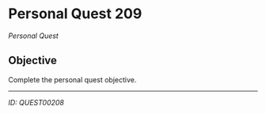 # Personal Quest 209

*Personal Quest*

## Objective
Complete the personal quest objective.

---
*ID: QUEST00208*